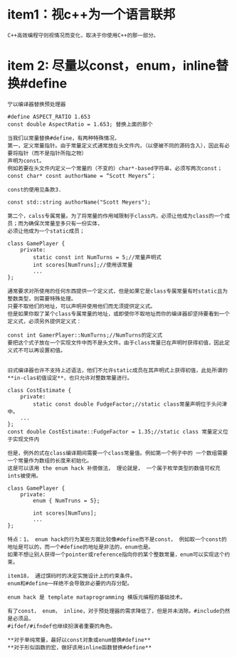# item1：视c++为一个语言联邦
    C++高效编程守则视情况而变化，取决于你使用C++的那一部分。
# item 2: 尽量以const，enum，inline替换#define 
    宁以编译器替换预处理器

    #define ASPECT_RATIO 1.653 
    const double AspectRatio = 1.653; 替换上面的那个

    当我们以常量替换#define，有两种特殊情况，
    第一，定义常量指针。由于常量定义式通常放在头文件内，（以便被不同的源码含入），因此有必要将指针（而不是指针所指之物）
    声明为const。
    例如若要在头文件内定义一个常量的（不变的）char*-based字符串，必须写两次const；
    const char* cosnt authorName = “Scott Meyers”；

    const的使用见条款3.

    const std::string authorName("Scott Meyers");

    第二个，calss专属常量。为了将常量的作用域限制于class内，必须让他成为class的一个成员；而为确保次常量至多只有一份实体，
    必须让他成为一个static成员；

    class GamePlayer {
        private:
            static const int NumTurns = 5;//常量声明式
            int scores[NumTruns];//使用该常量
            ...
    };

    通常要求对所使用的任何东西提供一个定义式，但是如果它是class专属常量有时static且为整数类型，则需要特殊处理。
    只要不取他们的地址，可以声明并使用他们而无须提供定义式。
    但是如果你取了某个class专属常量的地址，或即使你不取地址而你的编译器却坚持要看到一个定义式，必须另外提供定义式：

    const int GamerPlayer::NumTurns;//NumTurns的定义式 
    要把这个式子放在一个实现文件中而不是头文件。由于class常量已在声明时获得初值，因此定义式不可以再设置初值。


    旧式编译器也许不支持上述语法，他们不允许static成员在其声明式上获得初值，此处所谓的**in-clas初值设定**，也只允许对整数常量进行。

    class CostEstimate {
        private:
            static const double FudgeFactor;//static class常量声明位于头问津中。
        ...
    };
    const double CostEstimate::FudgeFactor = 1.35;//static class 常量定义位于实现文件内

    但是，例外的式在class编译期间需要一个class常量值。例如第一个例子中的 一个数组需要一个常量作为数组的长度来初始化。
    这是可以该用 the enum hack 补偿做法， 理论就是， 一个属于枚举类型的数值可权充ints被使用。

    class GamePlayer {
        private:
            enum { NumTruns = 5};

            int scores[NumTuns];
            ...
    };

    特点：1， enum hack的行为某些方面比较像#define而不是const， 例如取一个const的地址是可以的，而一个#define的地址是非法的，enum也是。
    如果不想让别人获得一个pointer或reference指向你的某个整数常量，enum可以实现这个约束。

    item18， 通过馔码时的决定实施设计上的约束条件。
    enum和#define一样绝不会导致非必要的内存分配。

    enum hack 是 template mataprogramming 模版元编程的基础技术。

    有了const， enum， inline，对于预处理器的需求降低了，但是并未消除。#include仍然是必须品，
    #ifdef/#ifndef也继续扮演者重要的角色。

    **对于单纯常量，最好以const对象或enum替换#define**
    **对于形似函数的宏，做好该用inline函数替换#define**
